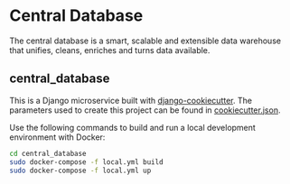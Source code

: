 # Central Database

The central database is a smart, scalable and extensible data warehouse that unifies, cleans, enriches and turns data available.

## central_database

This is a Django microservice built with [django-cookiecutter](https://cookiecutter-django.readthedocs.io/en/latest/index.html).
The parameters used to create this project can be found in [cookiecutter.json](cookiecutter.json).

Use the following commands to build and run a local development environment with Docker:

```bash
cd central_database
sudo docker-compose -f local.yml build
sudo docker-compose -f local.yml up
```